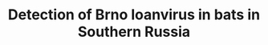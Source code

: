 ---
title: "Detection of Brno loanvirus in bats in Southern Russia"
collection: research
from: 2024-05-01
to: 2024-05-01
info: Russian Science Foundation project
venue: "Don State Technical University"
logo: "<img src='/images/research/PhoBl.png' width='500px'>"
external_url: https://github.com/PopovIILab/PhoBl
---